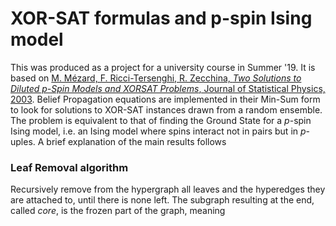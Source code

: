 # XOR-SAT formulas and p-spin Ising model
This was produced as a project for a university course in Summer '19. 
It is based on [M. Mézard, F. Ricci-Tersenghi, R. Zecchina, *Two Solutions to Diluted p-Spin Models
and XORSAT Problems*, Journal of Statistical Physics, 2003](http://chimera.roma1.infn.it/FEDERICO/Publications_files/2003_JSP_111_505.pdf).
Belief Propagation equations are implemented in their Min-Sum form to look for solutions to XOR-SAT instances drawn from a random ensemble. The problem is equivalent to that of finding the Ground State for a $p$-spin Ising model, i.e. an Ising model where spins interact not in pairs but in $p$-uples.
A brief explanation of the main results follows

### Leaf Removal algorithm
 Recursively remove from the hypergraph all leaves and the hyperedges they are attached to, until there is none left. The subgraph resulting at the end, called *core*, is the frozen part of the graph, meaning 

<!--stackedit_data:
eyJoaXN0b3J5IjpbMjA4MzY3NDkzLDEwMjU4NTU3MzVdfQ==
-->